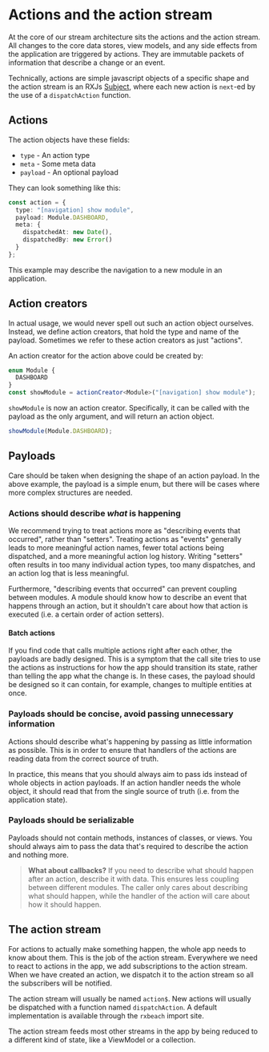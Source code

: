 # Actions and the action stream

At the core of our stream architecture sits the actions and the action stream.
All changes to the core data stores, view models, and any side effects from the
application are triggered by actions. They are immutable packets of information
that describe a change or an event.

Technically, actions are simple javascript objects of a specific shape and the
action stream is an RXJs [Subject](https://rxjs.dev/guide/subject), where each
new action is `next`-ed by the use of a `dispatchAction` function.

## Actions

The action objects have these fields:

- `type` - An action type
- `meta` - Some meta data
- `payload` - An optional payload

They can look something like this:

```typescript
const action = {
  type: "[navigation] show module",
  payload: Module.DASHBOARD,
  meta: {
    dispatchedAt: new Date(),
    dispatchedBy: new Error()
  }
};
```

This example may describe the navigation to a new module in an application.

## Action creators

In actual usage, we would never spell out such an action object ourselves.
Instead, we define action creators, that hold the type and name of the payload.
Sometimes we refer to these action creators as just "actions".

An action creator for the action above could be created by:

```typescript
enum Module {
  DASHBOARD
}
const showModule = actionCreator<Module>("[navigation] show module");
```

`showModule` is now an action creator. Specifically, it can be called with the
payload as the only argument, and will return an action object.

```typescript
showModule(Module.DASHBOARD);
```

## Payloads

Care should be taken when designing the shape of an action payload. In the above example, the payload is a simple enum, but there will be cases where more complex structures are needed.

### Actions should describe *what* is happening

We recommend trying to treat actions more as "describing events that occurred", rather than "setters". Treating actions as "events" generally leads to more meaningful action names, fewer total actions being dispatched, and a more meaningful action log history. Writing "setters" often results in too many individual action types, too many dispatches, and an action log that is less meaningful.

Furthermore, "describing events that occurred" can prevent coupling between modules. A module should know how to describe an event that happens through an action, but it shouldn't care about how that action is executed (i.e. a certain order of action setters).

#### Batch actions

If you find code that calls multiple actions right after each other, the payloads are badly designed. This is a symptom that the call site tries to use the actions as instructions for how the app should transition its state, rather than telling the app what the change is. In these cases, the payload should be designed so it can contain, for example, changes to multiple entities at once.

### Payloads should be concise, avoid passing unnecessary information

Actions should describe what's happening by passing as little information as possible. This is in order to ensure that handlers of the actions are reading data from the correct source of truth.

In practice, this means that you should always aim to pass ids instead of whole objects in action payloads. If an action handler needs the whole object, it should read that from the single source of truth (i.e. from the application state).

### Payloads should be serializable

Payloads should not contain methods, instances of classes, or views. You should always aim to pass the data that's required to describe the action and nothing more.

> **What about callbacks?**
> If you need to describe what should happen after an
> action, describe it with data. This ensures less coupling between different
> modules. The caller only cares about describing what should happen, while the
> handler of the action will care about how it should happen.

## The action stream

For actions to actually make something happen, the whole app needs to know about them. This is the job of the action stream. Everywhere we need to react to actions in the app, we add subscriptions to the action stream. When we have created an action, we dispatch it to the action stream so all the subscribers will be notified.

The action stream will usually be named `action$`. New actions will usually be dispatched with a function named `dispatchAction`. A default implementation is available through the `rxbeach` import site.

The action stream feeds most other streams in the app by being reduced to a different kind of state, like a ViewModel or a collection.

